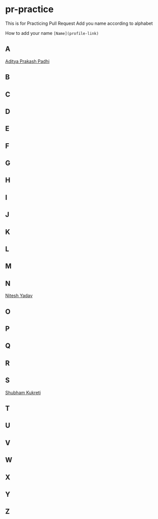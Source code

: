 # pr-practice
This is for Practicing Pull Request 
Add you name according to alphabet

How to add your name 
`[Name](profile-link)`

## A
[Aditya Prakash Padhi](https://github.com/watashi-wa-aditya)

## B

## C

## D

## E

## F

## G

## H

## I

## J

## K

## L

## M

## N
[Nitesh Yadav](https://github.com/Nitesh2905)

## O

## P

## Q

## R

## S
[Shubham Kukreti](https://github.com/KukretiShubham)

## T

## U

## V

## W

## X

## Y

## Z
